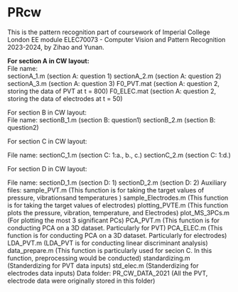 # PRcw
This is the pattern recognition part of coursework of Imperial College London EE module ELEC70073 - Computer Vision and Pattern Recognition 2023-2024, by Zihao and Yunan. 


**For section A in CW layout:**   
File name:   
sectionA_1.m (section A: question 1) sectionA_2.m (section A: question 2) sectionA_3.m (section A: question 3) F0_PVT.mat (section A: question 2, storing the data of PVT at t = 800) F0_ELEC.mat (section A: question 2, storing the data of electrodes at t = 50)   

For section B in CW layout:  
File name: sectionB_1.m (section B: question1) sectionB_2.m (section B: question2) 

For section C in CW layout:


File name: sectionC_1.m (section C: 1:a., b., c.) sectionC_2.m (section C: 1:d.) 

For section D in CW layout:


File name: sectionD_1.m (section D: 1) sectionD_2.m (section D: 2) Auxiliary files: sample_PVT.m (This function is for taking the target values of pressure, vibrationsand temperatures ) sample_Electrodes.m (This function is for taking the target values of electrodes) plotting_PVTE.m (This function plots the pressure, vibration, temperature, and Electrodes) plot_MS_3PCs.m (For plotting the most 3 significant PCs) PCA_PVT.m (This function is for conducting PCA on a 3D dataset. Particularly for PVT) PCA_ELEC.m (This function is for conducting PCA on a 3D dataset. Particularly for electrodes) LDA_PVT.m (LDA_PVT is for conducting linear discriminant analysis) data_prepare.m (This function is particularly used for secion C. In this function, preprocessing would be conducted) standardizing.m (Standerdizing for PVT data inputs) std_elec.m (Standerdizing for electrodes data inputs) Data folder: PR_CW_DATA_2021 (All the PVT, electrode data were originally stored in this folder)
